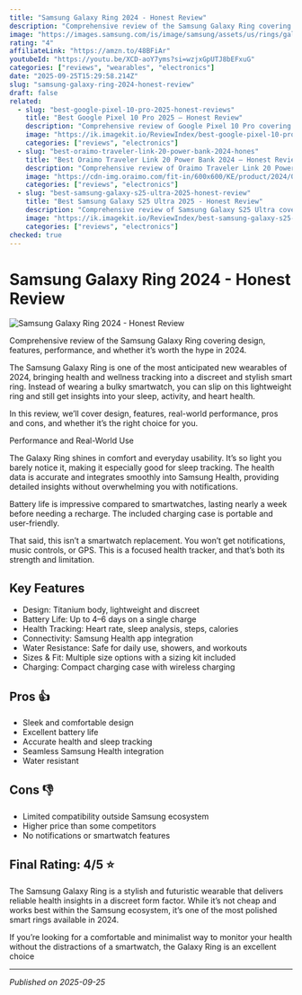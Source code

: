 ```yaml
---
title: "Samsung Galaxy Ring 2024 - Honest Review"
description: "Comprehensive review of the Samsung Galaxy Ring covering design, features, performance, and whether it’s worth the hype in 2024."
image: "https://images.samsung.com/is/image/samsung/assets/us/rings/galaxy-ring/images/RingMLP-Hero-KV-Static-Product-M-720x430.jpg"
rating: "4"
affiliateLink: "https://amzn.to/48BFiAr"
youtubeId: "https://youtu.be/XCD-aoY7yms?si=wzjxGpUTJ8bEFxuG"
categories: ["reviews", "wearables", "electronics"]
date: "2025-09-25T15:29:58.214Z"
slug: "samsung-galaxy-ring-2024-honest-review"
draft: false
related:
  - slug: "best-google-pixel-10-pro-2025-honest-reviews"
    title: "Best Google Pixel 10 Pro 2025 – Honest Review"
    description: "Comprehensive review of Google Pixel 10 Pro covering features, performance, and value proposition to help you decide if it’s worth upgrading."
    image: "https://ik.imagekit.io/ReviewIndex/best-google-pixel-10-pro-2025-honest-reviews.jpeg"
    categories: ["reviews", "electronics"]
  - slug: "best-oraimo-traveler-link-20-power-bank-2024-hones"
    title: "Best Oraimo Traveler Link 20 Power Bank 2024 – Honest Review"
    description: "Comprehensive review of Oraimo Traveler Link 20 Power Bank covering features, performance, and value proposition"
    image: "https://cdn-img.oraimo.com/fit-in/600x600/KE/product/2024/02/06/680.png"
    categories: ["reviews", "electronics"]
  - slug: "best-samsung-galaxy-s25-ultra-2025-honest-review"
    title: "Best Samsung Galaxy S25 Ultra 2025 - Honest Review"
    description: "Comprehensive review of Samsung Galaxy S25 Ultra covering features, performance, and value proposition for tech enthusiasts and everyday users."
    image: "https://ik.imagekit.io/ReviewIndex/best-samsung-galaxy-s25-ultra-2025-honest-review.jpg"
    categories: ["reviews", "electronics"]
checked: true
---
```


# Samsung Galaxy Ring 2024 - Honest Review

![Samsung Galaxy Ring 2024 - Honest Review](https://images.samsung.com/is/image/samsung/assets/us/rings/galaxy-ring/images/RingMLP-Hero-KV-Static-Product-M-720x430.jpg)

 Comprehensive review of the Samsung Galaxy Ring covering design, features, performance, and whether it’s worth the hype in 2024.

The Samsung Galaxy Ring is one of the most anticipated new wearables of 2024, bringing health and wellness tracking into a discreet and stylish smart ring. Instead of wearing a bulky smartwatch, you can slip on this lightweight ring and still get insights into your sleep, activity, and heart health.

In this review, we’ll cover design, features, real-world performance, pros and cons, and whether it’s the right choice for you.

Performance and Real-World Use

The Galaxy Ring shines in comfort and everyday usability. It’s so light you barely notice it, making it especially good for sleep tracking. The health data is accurate and integrates smoothly into Samsung Health, providing detailed insights without overwhelming you with notifications.

Battery life is impressive compared to smartwatches, lasting nearly a week before needing a recharge. The included charging case is portable and user-friendly.

That said, this isn’t a smartwatch replacement. You won’t get notifications, music controls, or GPS. This is a focused health tracker, and that’s both its strength and limitation.


## Key Features

- Design: Titanium body, lightweight and discreet
- Battery Life: Up to 4–6 days on a single charge
- Health Tracking: Heart rate, sleep analysis, steps, calories
- Connectivity: Samsung Health app integration
- Water Resistance: Safe for daily use, showers, and workouts
- Sizes & Fit: Multiple size options with a sizing kit included
- Charging: Compact charging case with wireless charging



## Pros 👍

- Sleek and comfortable design
- Excellent battery life
- Accurate health and sleep tracking
- Seamless Samsung Health integration
- Water resistant



## Cons 👎

- Limited compatibility outside Samsung ecosystem
- Higher price than some competitors
- No notifications or smartwatch features


## Final Rating: 4/5 ⭐

The Samsung Galaxy Ring is a stylish and futuristic wearable that delivers reliable health insights in a discreet form factor. While it’s not cheap and works best within the Samsung ecosystem, it’s one of the most polished smart rings available in 2024.

If you’re looking for a comfortable and minimalist way to monitor your health without the distractions of a smartwatch, the Galaxy Ring is an excellent choice



---

*Published on 2025-09-25*